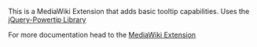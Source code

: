 This is a MediaWiki Extension that adds basic tooltip capabilities.
Uses the [jQuery-Powertip Library](http://stevenbenner.github.io/jquery-powertip/)

For more documentation head to the [MediaWiki Extension](https://www.mediawiki.org/wiki/Extension:SimpleTooltip)
